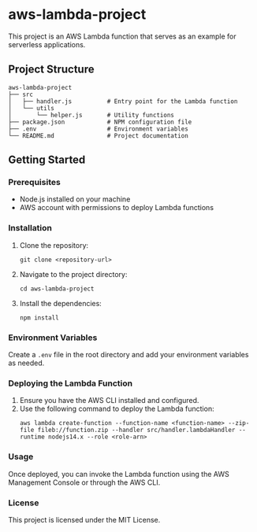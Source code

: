 # aws-lambda-project
This project is an AWS Lambda function that serves as an example for serverless applications.

## Project Structure
```
aws-lambda-project
├── src
│   ├── handler.js          # Entry point for the Lambda function
│   └── utils
│       └── helper.js       # Utility functions
├── package.json            # NPM configuration file
├── .env                    # Environment variables
└── README.md               # Project documentation
```

## Getting Started

### Prerequisites
- Node.js installed on your machine
- AWS account with permissions to deploy Lambda functions

### Installation
1. Clone the repository:
   ```
   git clone <repository-url>
   ```
2. Navigate to the project directory:
   ```
   cd aws-lambda-project
   ```
3. Install the dependencies:
   ```
   npm install
   ```

### Environment Variables
Create a `.env` file in the root directory and add your environment variables as needed.

### Deploying the Lambda Function
1. Ensure you have the AWS CLI installed and configured.
2. Use the following command to deploy the Lambda function:
   ```
   aws lambda create-function --function-name <function-name> --zip-file fileb://function.zip --handler src/handler.lambdaHandler --runtime nodejs14.x --role <role-arn>
   ```

### Usage
Once deployed, you can invoke the Lambda function using the AWS Management Console or through the AWS CLI.

### License
This project is licensed under the MIT License.